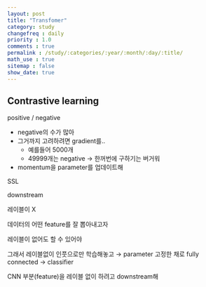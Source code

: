 ```yaml
---
layout: post
title: "Transfomer"
category: study
changefreq : daily
priority : 1.0
comments : true
permalink : /study/:categories/:year/:month/:day/:title/
math_use : true
sitemap : false
show_date: true
---
```


## Contrastive learning

positive / negative 

- negative의 수가 많아
- 그거까지 고려하려면 gradient를..
  - 예를들어 5000개
  - 49999개는 negative → 한꺼번에 구하기는 버거워
- momentum을 parameter를 업데이트해



SSL

downstream

레이블이 X

데이터의 어떤 feature를 잘 뽑아내고자

레이블이 없어도 할 수 있어야

그래서 레이블없이 인풋으로만 학습해놓고 → parameter 고정한 채로 fully connected → classifier

CNN 부분(feature)을 레이블 없이 하려고 downstream해



